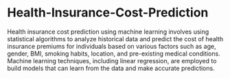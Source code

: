 # Health-Insurance-Cost-Prediction
Health insurance cost prediction using machine learning involves using statistical algorithms to analyze historical data and predict the cost of health insurance premiums for individuals based on various factors such as age, gender, BMI, smoking habits, location, and pre-existing medical conditions. Machine learning techniques, including linear regression, are employed to build models that can learn from the data and make accurate predictions.
